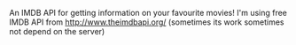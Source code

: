 An IMDB API for getting information on your favourite movies!
I'm using free IMDB API from http://www.theimdbapi.org/  (sometimes its work sometimes not depend on the server)

